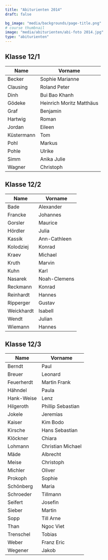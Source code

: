 ```yaml
---
title: "Abiturienten 2014"
draft: false

bg_image: "media/backgrounds/page-title.png"
# course thumbnail
image: "media/abiturienten/abi-foto 2014.jpg"
type: "abiturienten"
---
```


## Klasse 12/1

|Name|Vorname|
|-|-|
|Becker|Sophie Marianne|
|Clausing|Roland Peter|
|Dinh|Bui Bao Khanh|
|Gödeke|Heinrich Moritz Matthäus|
|Graf|Benjamin|
|Hartwig|Roman|
|Jordan|Eileen|
|Küstermann|Tom|
|Pohl|Markus|
|Pohle|Ulrike|
|Simm|Anika Julie|
|Wagner|Christoph|

## Klasse 12/2

|Name|Vorname|
|-|-|
|Bade|Alexander|
|Francke|Johannes|
|Gorsler|Maurice|
|Hördler|Julia|
|Kassik|Ann-Cathleen|
|Kolodziej|Konrad|
|Kraev|Michael|
|Kruth|Marvin|
|Kuhn|Karl|
|Nasarek|Noah-Clemens|
|Reckmann|Konrad|
|Reinhardt|Hannes|
|Ripperger|Gustav|
|Weickhardt|Isabell|
|Wendt|Julian|
|Wiemann|Hannes|

## Klasse 12/3

|Name|Vorname|
|-|-|
|Berndt|Paul|
|Breuer|Leonard|
|Feuerherdt|Martin Frank|
|Hähndel|Paula|
|Hank-Weise|Lenz|
|Hilgeroth|Phillip Sebastian|
|Jokele|Jeremias|
|Kaiser|Kim Bodo|
|Kirsche|Hans Sebastian|
|Klöckner|Chiara|
|Lohmann|Christian Michael|
|Mäde|Albrecht|
|Meise|Christoph|
|Michler|Oliver|
|Prokoph|Sophie|
|Schönberg|Maria|
|Schroeder|Tillmann|
|Seifert|Josefin|
|Sieber|Martin|
|Sopp|Till Arne|
|Than|Ngoc Viet|
|Trenschel|Tobias|
|Weber|Franz Eric|
|Wegener|Jakob|
